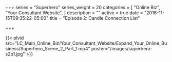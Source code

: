 +++
series = "Superhero"
series_weight = 20
categories = [
  "Online Biz",
  "Your Consultant Website",
]
description = ""
active = true
date = "2016-11-15T09:35:22-05:00"
title = "Episode 2: Candle Connection List"

+++

{{< plvid src="LC_Main_Online_Biz/Your_Consultant_Website/Expand_Your_Online_Business/Superhero_Scene_2_Part_1.mp4" poster="/images/superhero-s2p1.jpg" >}}
